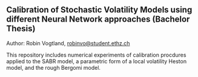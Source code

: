 ## Calibration of Stochastic Volatility Models using different Neural Network approaches (Bachelor Thesis) 

Author: Robin Vogtland, robinvo@student.ethz.ch

This repository includes numerical experiments of calibration procdures applied to the SABR model, a parametric form of a local volatility Heston model, and the rough Bergomi model.

